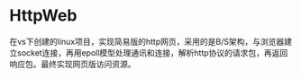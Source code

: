 # HttpWeb
在vs下创建的linux项目，实现简易版的http网页，采用的是B/S架构，与浏览器建立socket连接，再用epoll模型处理通讯和连接，解析http协议的请求包，再返回响应包。最终实现网页版访问资源。

